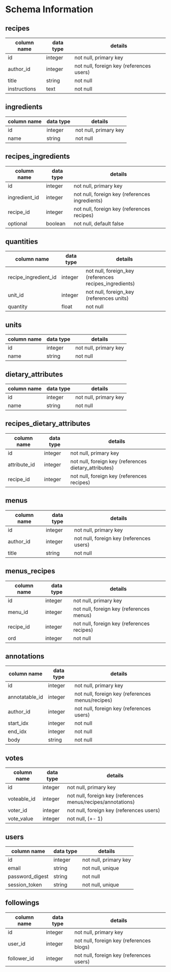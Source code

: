 # Schema Information

## recipes
column name  | data type | details
-------------|-----------|-----------------------
id           | integer   | not null, primary key
author_id    | integer   | not null, foreign key (references users)
title        | string    | not null
instructions | text      | not null

## ingredients
column name  | data type | details
-------------|-----------|-----------------------
id           | integer   | not null, primary key
name         | string    | not null

## recipes_ingredients
column name   | data type | details
--------------|-----------|-----------------------
id            | integer   | not null, primary key
ingredient_id | integer   | not null, foreign key (references ingredients)
recipe_id     | integer   | not null, foreign key (references recipes)
optional      | boolean   | not null, default false


## quantities
column name           | data type | details
----------------------|-----------|-----------------------
recipe_ingredient_id  | integer   | not null, foreign_key (references recipes_ingredients)
unit_id               | integer   | not null, foreign_key (references units)
quantity              | float     | not null

## units
column name   | data type | details
--------------|-----------|-----------------------
id            | integer   | not null, primary key
name          | string    | not null

## dietary_attributes
column name   | data type | details
--------------|-----------|-----------------------
id            | integer   | not null, primary key
name          | string    | not null

## recipes_dietary_attributes
column name   | data type | details
--------------|-----------|-----------------------
id            | integer   | not null, primary key
attribute_id  | integer   | not null, foreign key (references dietary_attributes)
recipe_id     | integer   | not null, foreign key (references recipes)

## menus
column name | data type | details
------------|-----------|-----------------------
id          | integer   | not null, primary key
author_id   | integer   | not null, foreign key (references users)
title       | string    | not null

## menus_recipes
column name | data type | details
------------|-----------|-----------------------
id          | integer   | not null, primary key
menu_id     | integer   | not null, foreign key (references menus)
recipe_id   | integer   | not null, foreign key (references recipes)
ord         | integer   | not null

## annotations
column name    | data type | details
---------------|-----------|-----------------------
id             | integer   | not null, primary key
annotatable_id | integer   | not null, foreign key (references menus/recipes)
author_id      | integer   | not null, foreign key (references users)
start_idx      | integer   | not null
end_idx        | integer   | not null
body           | string    | not null

## votes
column name    | data type | details
---------------|-----------|-----------------------
id             | integer   | not null, primary key
voteable_id    | integer   | not null, foreign key (references menus/recipes/annotations)
voter_id       | integer   | not null, foreign key (references users)
vote_value     | integer   | not null, (+- 1)

## users
column name     | data type | details
----------------|-----------|-----------------------
id              | integer   | not null, primary key
email           | string    | not null, unique
password_digest | string    | not null
session_token   | string    | not null, unique

## followings
column name | data type | details
------------|-----------|-----------------------
id          | integer   | not null, primary key
user_id     | integer   | not null, foreign key (references blogs)
follower_id | integer   | not null, foreign key (references users)
